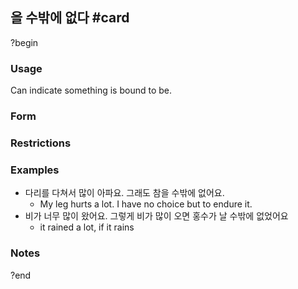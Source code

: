 ## 을 수밖에 없다 #card
?begin
### Usage
Can indicate something is bound to be.
### Form
### Restrictions
### Examples
* 다리를 다쳐서 많이 아파요. 그래도 참을 수밖에 없어요.
	* My leg hurts a lot. I have no choice but to endure it.
* 비가 너무 많이 왔어요. 그렇게 비가 많이 오면 홍수가 날 수밖에 없었어요
	* it rained a lot, if it rains 
### Notes
?end
